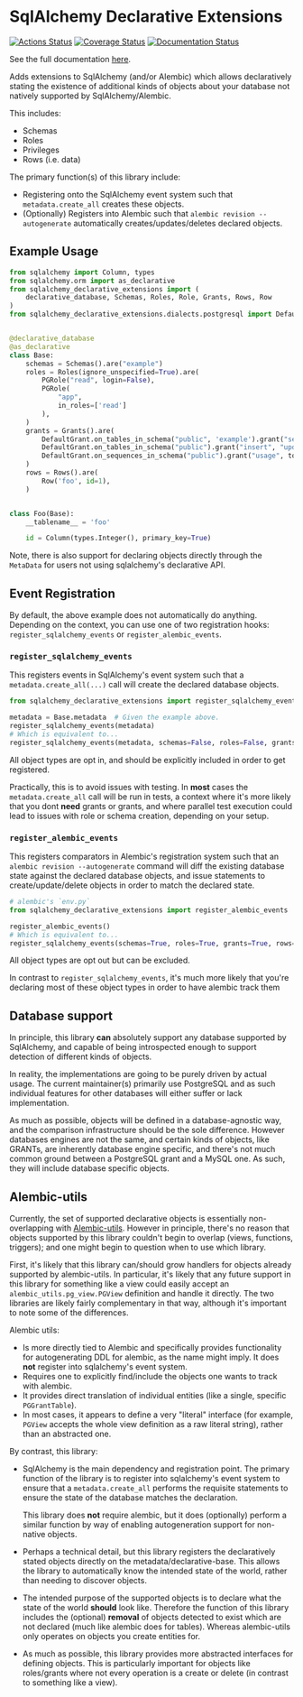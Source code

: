 # SqlAlchemy Declarative Extensions

[![Actions Status](https://github.com/dancardin/sqlalchemy-declarative-extensions/workflows/test/badge.svg)](https://github.com/dancardin/sqlalchemy-declarative-extensions/actions) [![Coverage Status](https://coveralls.io/repos/github/DanCardin/sqlalchemy-declarative-extensions/badge.svg?branch=main)](https://coveralls.io/github/DanCardin/sqlalchemy-declarative-extensions?branch=main) [![Documentation Status](https://readthedocs.org/projects/sqlalchemy-declarative-extensions/badge/?version=latest)](https://sqlalchemy-declarative-extensions.readthedocs.io/en/latest/?badge=latest)

See the full documentation [here](https://sqlalchemy-declarative-extensions.readthedocs.io/en/latest/).

Adds extensions to SqlAlchemy (and/or Alembic) which allows declaratively
stating the existence of additional kinds of objects about your database
not natively supported by SqlAlchemy/Alembic.

This includes:

- Schemas
- Roles
- Privileges
- Rows (i.e. data)

The primary function(s) of this library include:

- Registering onto the SqlAlchemy event system such that `metadata.create_all`
  creates these objects.
- (Optionally) Registers into Alembic such that `alembic revision --autogenerate`
  automatically creates/updates/deletes declared objects.

## Example Usage

```python
from sqlalchemy import Column, types
from sqlalchemy.orm import as_declarative
from sqlalchemy_declarative_extensions import (
    declarative_database, Schemas, Roles, Role, Grants, Rows, Row
)
from sqlalchemy_declarative_extensions.dialects.postgresql import DefaultGrant


@declarative_database
@as_declarative
class Base:
    schemas = Schemas().are("example")
    roles = Roles(ignore_unspecified=True).are(
        PGRole("read", login=False),
        PGRole(
            "app",
            in_roles=['read']
        ),
    )
    grants = Grants().are(
        DefaultGrant.on_tables_in_schema("public", 'example').grant("select", to="read"),
        DefaultGrant.on_tables_in_schema("public").grant("insert", "update", "delete", to="write"),
        DefaultGrant.on_sequences_in_schema("public").grant("usage", to="write"),
    )
    rows = Rows().are(
        Row('foo', id=1),
    )


class Foo(Base):
    __tablename__ = 'foo'

    id = Column(types.Integer(), primary_key=True)
```

Note, there is also support for declaring objects directly through the `MetaData` for
users not using sqlalchemy's declarative API.

## Event Registration

By default, the above example does not automatically do anything. Depending on the context,
you can use one of two registration hooks: `register_sqlalchemy_events` or `register_alembic_events`.

### `register_sqlalchemy_events`

This registers events in SqlAlchemy's event system such that a `metadata.create_all(...)` call
will create the declared database objects.

```python
from sqlalchemy_declarative_extensions import register_sqlalchemy_events

metadata = Base.metadata  # Given the example above.
register_sqlalchemy_events(metadata)
# Which is equivalent to...
register_sqlalchemy_events(metadata, schemas=False, roles=False, grants=False, rows=False)
```

All object types are opt in, and should be explicitly included in order to get registered.

Practically, this is to avoid issues with testing. In **most** cases the `metadata.create_all` call
will be run in tests, a context where it's more likely that you dont **need** grants or grants,
and where parallel test execution could lead to issues with role or schema creation, depending
on your setup.

### `register_alembic_events`

This registers comparators in Alembic's registration system such that an `alembic revision --autogenerate`
command will diff the existing database state against the declared database objects, and issue
statements to create/update/delete objects in order to match the declared state.

```python
# alembic's `env.py`
from sqlalchemy_declarative_extensions import register_alembic_events

register_alembic_events()
# Which is equivalent to...
register_sqlalchemy_events(schemas=True, roles=True, grants=True, rows=True)
```

All object types are opt out but can be excluded.

In contrast to `register_sqlalchemy_events`, it's much more likely that you're declaring most of these
object types in order to have alembic track them

## Database support

In principle, this library **can** absolutely support any database supported by SqlAlchemy,
and capable of being introspected enough to support detection of different kinds of objects.

In reality, the implementations are going to be purely driven by actual usage. The
current maintainer(s) primarily use PostgreSQL and as such individual features for
other databases will either suffer or lack implementation.

As much as possible, objects will be defined in a database-agnostic way, and the comparison
infrastructure should be the sole difference. However databases engines are not the same, and
certain kinds of objects, like GRANTs, are inherently database engine specific, and there's
not much common ground between a PostgreSQL grant and a MySQL one. As such, they will
include database specific objects.

## Alembic-utils

Currently, the set of supported declarative objects is essentially non-overlapping with
[Alembic-utils](https://github.com/olirice/alembic_utils). However in principle, there's
no reason that objects supported by this library couldn't begin to overlap (views, functions,
triggers); and one might begin to question when to use which library.

First, it's likely that this library can/should grow handlers for objects already supported by
alembic-utils. In particular, it's likely that any future support in this library for something
like a view could easily accept an `alembic_utils.pg_view.PGView` definition and handle it directly.
The two libraries are likely fairly complementary in that way, although it's important to note
some of the differences.

Alembic utils:

- Is more directly tied to Alembic and specifically provides functionality for autogenerating
  DDL for alembic, as the name might imply. It does **not** register into sqlalchemy's event
  system.
- Requires one to explicitly find/include the objects one wants to track with alembic.
- It provides direct translation of individual entities (like a single, specific `PGGrantTable`).
- In most cases, it appears to define a very "literal" interface (for example, `PGView` accepts
  the whole view definition as a raw literal string), rather than an abstracted one.

By contrast, this library:

- SqlAlchemy is the main dependency and registration point. The primary function of the library
  is to register into sqlalchemy's event system to ensure that a `metadata.create_all` performs
  the requisite statements to ensure the state of the database matches the declaration.

  This library does **not** require alembic, but it does (optionally) perform a similar function
  by way of enabling autogeneration support for non-native objects.

- Perhaps a technical detail, but this library registers the declaratively stated objects directly
  on the metadata/declarative-base. This allows the library to automatically know the intended
  state of the world, rather than needing to discover objects.
- The intended purpose of the supported objects is to declare what the state of the world **should**
  look like. Therefore the function of this library includes the (optional) **removal** of objects
  detected to exist which are not declared (much like alembic does for tables). Whereas alembic-utils
  only operates on objects you create entities for.
- As much as possible, this library provides more abstracted interfaces for defining objects.
  This is particularly important for objects like roles/grants where not every operation is a create
  or delete (in contrast to something like a view).
